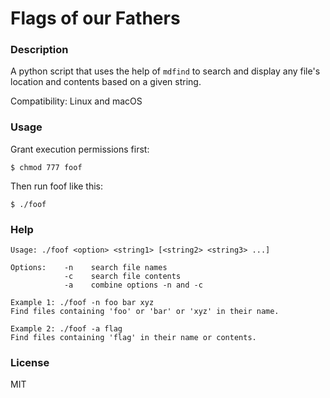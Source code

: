 # Flags of our Fathers

### Description

A python script that uses the help of `mdfind` to search and display any file's location and contents based on a given string.

Compatibility: Linux and macOS

### Usage

Grant execution permissions first:

`$ chmod 777 foof`

Then run foof like this:

`$ ./foof`

### Help

```
Usage: ./foof <option> <string1> [<string2> <string3> ...]

Options:    -n    search file names
            -c    search file contents
            -a    combine options -n and -c

Example 1: ./foof -n foo bar xyz
Find files containing 'foo' or 'bar' or 'xyz' in their name.

Example 2: ./foof -a flag
Find files containing 'flag' in their name or contents.
```

### License
MIT
